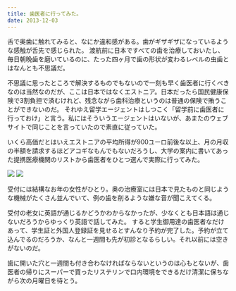 ```yaml
---
title: 歯医者に行ってみた。
date: 2013-12-03
---
```


舌で奥歯に触れてみると、なにか違和感がある。歯がギザギザになっているような感触が舌先で感じられた。
渡航前に日本ですべての歯を治療しておいたし、毎日朝晩歯を磨いているのに、たった四ヶ月で歯の形状が変わるレベルの虫歯とはなんとも不思議だ。

不思議に思ったところで解決するものでもないので一刻も早く歯医者に行くべきなのは当然なのだが、ここは日本ではなくエストニア。日本だったら国民健康保険で3割負担で済むけれど、残念ながら歯科治療というのは普通の保険で賄うことができないのだ。
それゆえ留学エージェントはしつこく「留学前に歯医者に行っておけ」と言う。私にはそういうエージェントはいないが、あまたのウェブサイトで同じことを言っていたので素直に従っていた。

いくら高価だとはいえエストニアの平均所得が900ユーロ前後な以上、月の月収の半額を請求するほどアコギなもんでもないだろうし、大学の案内に書いてあった提携医療機関のリストから歯医者をひとつ選んで実際に行ってみた。

![](https://photos.smugmug.com/photos/i-Sh8K58F/0/eb2706c4/X3/i-Sh8K58F-X3.jpg)
![](https://photos.smugmug.com/photos/i-24GF668/0/e60fced3/X3/i-24GF668-X3.jpg)

受付には結構なお年の女性がひとり。奥の治療室には日本で見たものと同じような機械がたくさん並んでいて、例の歯を削るような嫌な音が聞こえてくる。

受付の老女に英語が通じるかどうかわからなかったが、少なくとも日本語は通じないだろうからゆっくり英語で話してみた。
すると学生御用達の歯医者なだけあって、学生証と外国人登録証を見せるとすんなり予約が完了した。予約が立て込んでるのだろうか、なんと一週間も先が初診となるらしい。それ以前には空きがないのだ。

歯に開いた穴と一週間も付き合わなければならないというのは心もとないが、歯医者の帰りにスーパーで買ったリステリンで口内環境をできるだけ清潔に保ちながら次の月曜日を待とう。
